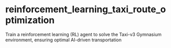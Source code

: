 # reinforcement_learning_taxi_route_optimization
 Train a reinforcement learning (RL) agent to solve the Taxi-v3 Gymnasium environment, ensuring optimal AI-driven transportation
